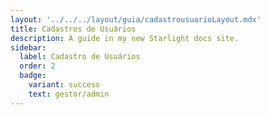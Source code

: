 ```yaml
---
layout: '../../../layout/guia/cadastrousuarioLayout.mdx'
title: Cadastros de Usuários
description: A guide in my new Starlight docs site.
sidebar:
  label: Cadastro de Usuários
  order: 2
  badge:
    variant: success
    text: gestor/admin
---
```

